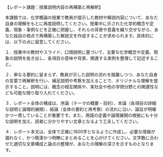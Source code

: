 【レポート課題：授業説明内容の再構築と再解釈】

本課題では、化学概論の授業で教員が提示した教材や解説内容について、あなた自身の理解をもとに再度説明してください。授業中に示された化学的概念や定義、現象・事例などを正確に把握し、それらの背景や意義を織り交ぜながら、あなた独自の視点で再構築した解説文を作成することが求められます。具体的には、以下の点に留意してください。

１．授業中の教材やスライド、口頭説明に基づいて、主要な化学概念や定義、現象の説明を抜き出し、各項目の意味や背景、関連する実例を整理して記述すること。

２．単なる要約に留まらず、教員が示した説明の流れを踏襲しつつ、あなた自身の言葉で再解釈を行い、補足説明や考察を加えることで、オリジナルな理解を提示すること。説明には、概念の相互関係や、実社会や他の学問分野との関連性なども可能な限り取り入れてください。

３．レポート全体の構成は、序論（テーマの概要・目的）、本論（各項目の詳細な説明と論理的展開）、結論（全体の要約と再考察）の流れに沿い、論旨が明確かつ一貫していることが重要です。また、用語の定義や論理展開の根拠にも十分な説明を加え、読者に分かりやすい文章となるよう工夫してください。

４．レポート本文は、全体で正確に1600字となるように作成し、必要な情報が漏れなく、かつ簡潔かつ明瞭にまとめることを心がけてください。文字数に合わせた適切な文章構成と論点の整理が、あなたの理解の深さを示すものとなります。